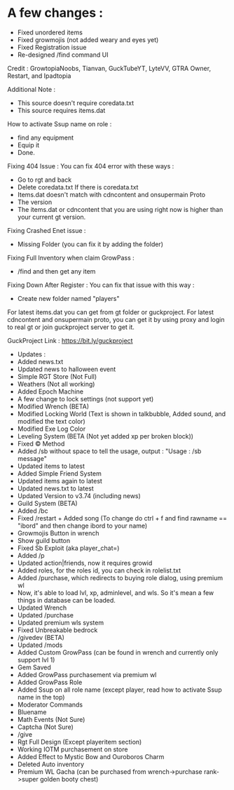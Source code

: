 # A few changes :
- Fixed unordered items
- Fixed growmojis (not added weary and eyes yet)
- Fixed Registration issue
- Re-designed /find command UI

Credit : GrowtopiaNoobs, Tianvan, GuckTubeYT, LyteVV, GTRA Owner, Restart, and Ipadtopia

Additional Note :
- This source doesn't require coredata.txt
- This source requires items.dat

How to activate Ssup name on role :
- find any equipment
- Equip it
- Done.

Fixing 404 Issue :
You can fix 404 error with these ways :
- Go to rgt and back
- Delete coredata.txt If there is coredata.txt
- Items.dat doesn't match with cdncontent and onsupermain Proto
- The version
- The items.dat or cdncontent that you are using right now is higher than your current gt version.

Fixing Crashed Enet issue :
- Missing Folder (you can fix it by adding the folder)

Fixing Full Inventory when claim GrowPass :
- /find and then get any item

Fixing Down After Register :
You can fix that issue with this way :
- Create new folder named "players"

For latest items.dat you can get from gt folder or guckproject.
For latest cdncontent and onsupermain proto, you can get it by using proxy and login to real gt or join guckproject server to get it.

GuckProject Link :
https://bit.ly/guckproject

- Updates :
- Added news.txt
- Updated news to halloween event
- Simple RGT Store (Not Full)
- Weathers (Not all working)
- Added Epoch Machine
- A few change to lock settings (not support yet)
- Modified Wrench (BETA)
- Modified Locking World (Text is shown in talkbubble, Added sound, and modified the text color)
- Modified Exe Log Color
- Leveling System (BETA (Not yet added xp per broken block))
- Fixed © Method
- Added /sb without space to tell the usage, output : "Usage : /sb message"
- Updated items to latest
- Added Simple Friend System
- Updated items again to latest
- Updated news.txt to latest
- Updated Version to v3.74 (including news)
- Guild System (BETA)
- Added /bc
- Fixed /restart + Added song (To change do ctrl + f and find rawname == "ibord" and then change ibord to your name)
- Growmojis Button in wrench
- Show guild button
- Fixed Sb Exploit (aka player_chat=)
- Added /p
- Updated action|friends, now it requires growid
- Added roles, for the roles id, you can check in rolelist.txt
- Added /purchase, which redirects to buying role dialog, using premium wl
- Now, it's able to load lvl, xp, adminlevel, and wls. So it's mean a few things in database can be loaded.
- Updated Wrench
- Updated /purchase
- Updated premium wls system
- Fixed Unbreakable bedrock
- /givedev (BETA)
- Updated /mods
- Added Custom GrowPass (can be found in wrench and currently only support lvl 1)
- Gem Saved
- Added GrowPass purchasement via premium wl
- Added GrowPass Role
- Added Ssup on all role name (except player, read how to activate Ssup name in the top)
- Moderator Commands
- Bluename
- Math Events (Not Sure)
- Captcha (Not Sure)
- /give
- Rgt Full Design (Except playeritem section)
- Working IOTM purchasement on store
- Added Effect to Mystic Bow and Ouroboros Charm
- Deleted Auto inventory
- Premium WL Gacha (can be purchased from wrench->purchase rank->super golden booty chest)
